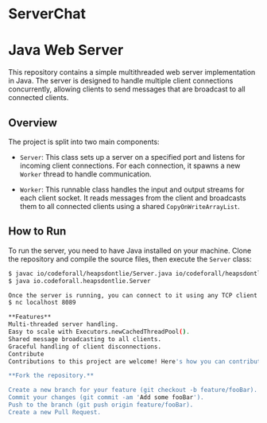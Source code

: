 # ServerChat

# Java Web Server

This repository contains a simple multithreaded web server implementation in Java. The server is designed to handle multiple client connections concurrently, allowing clients to send messages that are broadcast to all connected clients.

## Overview

The project is split into two main components:

- `Server`: This class sets up a server on a specified port and listens for incoming client connections. For each connection, it spawns a new `Worker` thread to handle communication.

- `Worker`: This runnable class handles the input and output streams for each client socket. It reads messages from the client and broadcasts them to all connected clients using a shared `CopyOnWriteArrayList`.

## How to Run

To run the server, you need to have Java installed on your machine. Clone the repository and compile the source files, then execute the `Server` class:

```bash
$ javac io/codeforall/heapsdontlie/Server.java io/codeforall/heapsdontlie/Worker.java
$ java io.codeforall.heapsdontlie.Server

Once the server is running, you can connect to it using any TCP client (e.g., netcat, telnet). For example, using netcat:
$ nc localhost 8089

**Features**
Multi-threaded server handling.
Easy to scale with Executors.newCachedThreadPool().
Shared message broadcasting to all clients.
Graceful handling of client disconnections.
Contribute
Contributions to this project are welcome! Here's how you can contribute:

**Fork the repository.**

Create a new branch for your feature (git checkout -b feature/fooBar).
Commit your changes (git commit -am 'Add some fooBar').
Push to the branch (git push origin feature/fooBar).
Create a new Pull Request.
